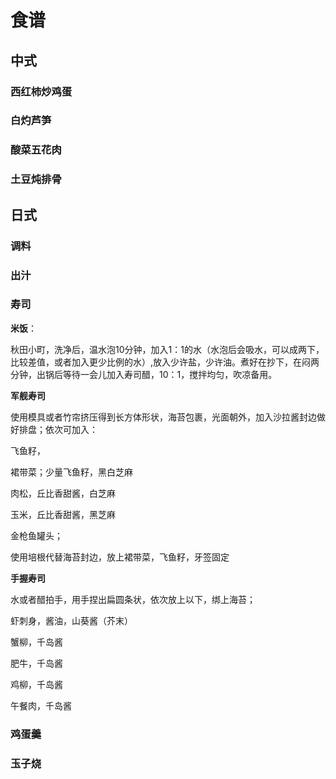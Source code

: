 # 食谱

## 中式

### 西红柿炒鸡蛋

### 白灼芦笋

### 酸菜五花肉

### 土豆炖排骨





## 日式

### 调料

### 出汁

### 寿司

**米饭**：

秋田小町，洗净后，温水泡10分钟，加入1：1的水（水泡后会吸水，可以成两下，比较差值，或者加入更少比例的水）,放入少许盐，少许油。煮好在抄下，在闷两分钟，出锅后等待一会儿加入寿司醋，10：1，搅拌均匀，吹凉备用。

**军舰寿司**

使用模具或者竹帘挤压得到长方体形状，海苔包裹，光面朝外，加入沙拉酱封边做好排盘；依次可加入：

飞鱼籽，

裙带菜；少量飞鱼籽，黑白芝麻

肉松，丘比香甜酱，白芝麻

玉米，丘比香甜酱，黑芝麻

金枪鱼罐头；

使用培根代替海苔封边，放上裙带菜，飞鱼籽，牙签固定

**手握寿司**

水或者醋拍手，用手捏出扁圆条状，依次放上以下，绑上海苔；

虾刺身，酱油，山葵酱（芥末）

蟹柳，千岛酱

肥牛，千岛酱

鸡柳，千岛酱

午餐肉，千岛酱







### 鸡蛋羹

### 玉子烧